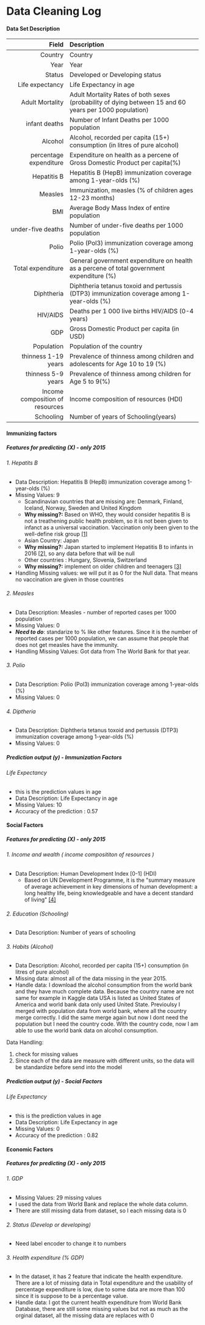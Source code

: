 # Data Cleaning Log

#### Data Set Description 
|Field|Description|
|---:|:---|
|Country|Country|
|Year|Year|
|Status|Developed or Developing status|
|Life expectancy|Life Expectancy in age|
|Adult Mortality|Adult Mortality Rates of both sexes (probability of dying between 15 and 60 years per 1000 population)|
|infant deaths|Number of Infant Deaths per 1000 population|
|Alcohol|Alcohol, recorded per capita (15+) consumption (in litres of pure alcohol)|
|percentage expenditure|Expenditure on health as a percene of Gross Domestic Product per capita(%)|
|Hepatitis B|Hepatitis B (HepB) immunization coverage among 1-year-olds (%)|
|Measles|Immunization, measles (% of children ages 12-23 months)|
|BMI|Average Body Mass Index of entire population|
|under-five deaths|Number of under-five deaths per 1000 population|
|Polio|Polio (Pol3) immunization coverage among 1-year-olds (%)|
|Total expenditure|General government expenditure on health as a percene of total government expenditure (%)|
|Diphtheria|Diphtheria tetanus toxoid and pertussis (DTP3) immunization coverage among 1-year-olds (%)|
|HIV/AIDS|Deaths per 1 000 live births HIV/AIDS (0-4 years)|
|GDP|Gross Domestic Product per capita (in USD)|
|Population|Population of the country|
|thinness 1-19 years|Prevalence of thinness among children and adolescents for Age 10 to 19 (%)|
|thinness 5-9 years|Prevalence of thinness among children for Age 5 to 9(%)|
|Income composition of resources|Income composition of resources (HDI)|
|Schooling|Number of years of Schooling(years)|


#### Immunizing factors 

##### Features for predicting (X) - only 2015 
###### 1. Hepatits B 
- Data Description: Hepatitis B (HepB) immunization coverage among 1-year-olds (%)
- Missing Values: 9
    - Scandinavian countries that are missing are: Denmark, Finland, Iceland, Norway, Sweden and United Kingdom
    - **Why missing?:** Based on WHO, they would consider hepatitis B is not a treathening public health problem, so it is not been given to infanct as a universal vaccination. Vaccination only been given to the well-define risk group [[1]](https://www.euro.who.int/en/health-topics/disease-prevention/vaccines-and-immunization/vaccine-preventable-diseases/hepatitis-b)
    - Asian Country: Japan 
    - **Why missing?:** Japan started to implement Hepatitis B to infants in 2016 [[2]](https://www.thelancet.com/journals/laninf/article/PIIS1473-3099(16)30463-7/fulltext), so any data before that will be null
    - Other countries : Hungary, Slovenia, Switzerland
    - **Why missing?:** implement on older children and teenagers [[3]](https://www.euro.who.int/en/health-topics/disease-prevention/vaccines-and-immunization/news/news/2017/07/who-european-region-moving-closer-to-control-of-hepatitis-b)
- Handling Missing values: we will put it as 0 for the Null data. That means no vaccination are given in those countries

###### 2. Measles 
- Data Description: Measles - number of reported cases per 1000 population
- Missing Values: 0 
- ***Need to do***: standarize to % like other features. Since it is the number of reported cases per 1000 population, we can assume that people that does not get measles have the immunity. 
- Handling Missing Values: Got data from The World Bank for that year. 
###### 3. Polio
- Data Description: Polio (Pol3) immunization coverage among 1-year-olds (%)
- Missing Values: 0
###### 4. Diptheria 
- Data Description: Diphtheria tetanus toxoid and pertussis (DTP3) immunization coverage among 1-year-olds (%)
- Missing Values: 0 


##### Prediction output (y) - Immunization Factors
###### Life Expectancy 
- this is the prediction values in age 
- Data Description: Life Expectancy in age
- Missing Values: 10
- Accuracy of the prediction : 0.57

#### Social Factors 
##### Features for predicting (X) - only 2015 
###### 1. Income and wealth ( income composititon of resources )
- Data Description: Human Development Index [0-1] (HDI)
    - Based on UN Development Programme, it is the "summary measure of average achievement in key dimensions of human development: a long healthy life, being knowledgeable and have a decent standard of living" [[4]](http://hdr.undp.org/en/content/human-development-index-hdi)
###### 2. Education (Schooling)
- Data Description: Number of years of schooling 
###### 3. Habits (Alcohol)
- Data Description: Alcohol, recorded per capita (15+) consumption (in litres of pure alcohol)
- Missing data: almost all of the data missing in the year 2015. 
- Handle data: I download the alcohol consumption from the world bank and they have much complete data. Because the country name are not same for example in Kaggle data USA is listed as United States of America and world bank data only used United State. Previoulsy I merged with population data from world bank, where all the country merge correctly. I did the same merge again but now I dont need the population but I need the country code. With the country code, now I am able to use the world bank data on alcohol consumption. 

Data Handling: 
1. check for missing values 
2. Since each of the data are measure with different units, so the data will be standardize before send into the model 

##### Prediction output (y) - Social Factors 
###### Life Expectancy 
- this is the prediction values in age 
- Data Description: Life Expectancy in age
- Missing Values: 0
- Accuracy of the prediction : 0.82

#### Economic Factors 

##### Features for predicting (X) - only 2015 
###### 1. GDP 
- Missing Values: 29 missing values
- I used the data from World Bank and replace the whole data column. 
- There are still missing data from dataset, so I each missing data is 0 

###### 2. Status (Develop or developing)
-  Need label encoder to change it to numbers 

###### 3. Health expenditure (% GDP) 
- In the dataset, it has 2 feature that indicate the health expenditure. There are a lot of missing data in Total expenditure and the usability of percentage expenditure is low, due to some data are more than 100 since it is suppose to be a percentage value. 
- Handle data: I got the current health expenditure from World Bank Database, there are still some missing values but not as much as the orginal dataset, all the missing data are replaces with 0





